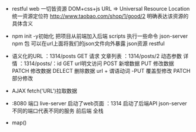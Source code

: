 - restful web
 一切皆资源 
 DOM+css+js
 URL => Universal Resource Location 统一资源定位符
 http://www.taobao.com/shop/1/good/2 明确表达该资源的具体含义 

-   npm init -y初始化
    把项目从前端加入后端
    scripts 执行一些命令 
    json-server npm 包  可以在url上面将我们的json文件向外暴露 
    json资源 restful
- 语义化的URL
    ：1314/posts  GET 请求 文章列表 
    ：1314/posts/2 动态参数 详情
    ：1314/posts/：id 
    GET  url明文访问
    POST 新增数据
    PUT  修改数据
    PATCH 修改数据
    DELECT 删除数据
    url + 谓语动词 
-PUT  覆盖型修改
 PATCH 部分修改 
- AJAX  fetch('URL')拉取数据
- :8080 端口 live-server 启动了web页面
  ：1314 启动了后端API  json-server
   不同的端口代表不同的服务
   前后端 全栈
- map() 
